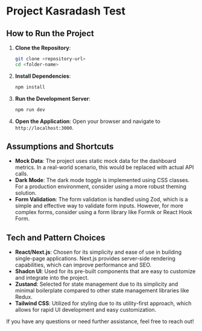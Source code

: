 # Project Kasradash Test 

## How to Run the Project

1. **Clone the Repository**: 
   ```bash
   git clone <repository-url>
   cd <folder-name>
   ```

2. **Install Dependencies**:
   ```bash
   npm install
   ```

3. **Run the Development Server**:
   ```bash
   npm run dev
   ```

4. **Open the Application**:
   Open your browser and navigate to `http://localhost:3000`.

## Assumptions and Shortcuts

- **Mock Data**: The project uses static mock data for the dashboard metrics. In a real-world scenario, this would be replaced with actual API calls.
- **Dark Mode**: The dark mode toggle is implemented using CSS classes. For a production environment, consider using a more robust theming solution.
- **Form Validation**: The form validation is handled using Zod, which is a simple and effective way to validate form inputs. However, for more complex forms, consider using a form library like Formik or React Hook Form.

## Tech and Pattern Choices

- **React/Next.js**: Chosen for its simplicity and ease of use in building single-page applications. Next.js provides server-side rendering capabilities, which can improve performance and SEO.
- **Shadcn UI**: Used for its pre-built components that are easy to customize and integrate into the project.
- **Zustand**: Selected for state management due to its simplicity and minimal boilerplate compared to other state management libraries like Redux.
- **Tailwind CSS**: Utilized for styling due to its utility-first approach, which allows for rapid UI development and easy customization.

If you have any questions or need further assistance, feel free to reach out!




